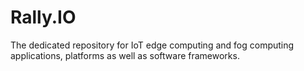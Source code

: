 # Rally.IO
The dedicated repository for IoT edge computing and fog computing applications, platforms as well as software frameworks.
